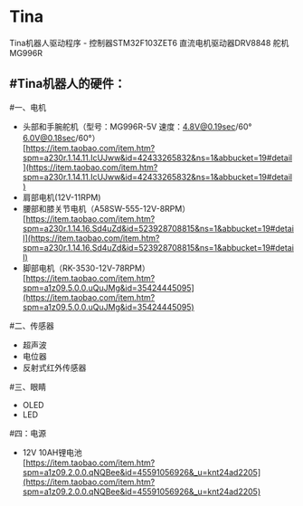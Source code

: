 # Tina
Tina机器人驱动程序 - 控制器STM32F103ZET6 直流电机驱动器DRV8848 舵机MG996R

#Tina机器人的硬件：
-------------------------
#一、电机
* 头部和手腕舵机（型号：MG996R-5V 速度：4.8V@0.19sec/60° 6.0V@0.18sec/60°）<br>
[https://item.taobao.com/item.htm?spm=a230r.1.14.11.IcUJww&id=42433265832&ns=1&abbucket=19#detail](https://item.taobao.com/item.htm?spm=a230r.1.14.11.IcUJww&id=42433265832&ns=1&abbucket=19#detail)
* 肩部电机(12V-11RPM)<br>
[]()
* 腰部和膝关节电机（A58SW-555-12V-8RPM）<br>
[https://item.taobao.com/item.htm?spm=a230r.1.14.16.Sd4uZd&id=523928708815&ns=1&abbucket=19#detail](https://item.taobao.com/item.htm?spm=a230r.1.14.16.Sd4uZd&id=523928708815&ns=1&abbucket=19#detail)
* 脚部电机（RK-3530-12V-78RPM） <br>
[https://item.taobao.com/item.htm?spm=a1z09.5.0.0.uQuJMg&id=35424445095](https://item.taobao.com/item.htm?spm=a1z09.5.0.0.uQuJMg&id=35424445095)

#二、传感器
* 超声波
* 电位器
* 反射式红外传感器

#三、眼睛
* OLED
* LED

#四：电源
* 12V 10AH锂电池<br>
[https://item.taobao.com/item.htm?spm=a1z09.2.0.0.qNQBee&id=45591056926&_u=knt24ad2205](https://item.taobao.com/item.htm?spm=a1z09.2.0.0.qNQBee&id=45591056926&_u=knt24ad2205) 




